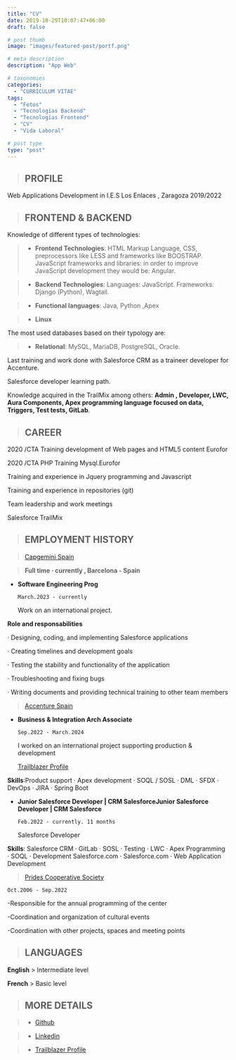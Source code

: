 ```yaml
---
title: "CV"
date: 2019-10-29T10:07:47+06:00
draft: false

# post thumb
image: "images/featured-post/portf.png"

# meta description
description: "App Web"

# taxonomies
categories: 
  - "CURRICULUM VITAE"
tags:
  - "Fotos"
  - "Tecnologías Backend"
  - "Tecnologías Frontend"
  - "CV"
  - "Vida Laboral"

# post type
type: "post"
---
```




 > ## PROFILE                                  

Web Applications Development in  I.E.S  Los Enlaces , Zaragoza                      2019/2022 
                                                                      
 > ##  FRONTEND & BACKEND                                   

Knowledge of different types of technologies:

> - **Frontend Technologies**: HTML Markup Language, CSS, preprocessors like LESS and frameworks like BOOSTRAP. JavaScript frameworks and libraries: in order to improve JavaScript development they would be: Angular.

> - **Backend Technologies**: Languages: JavaScript. Frameworks: Django (Python), Wagtail.

> - **Functional languages**: Java, Python ,Apex

> - **Linux**

The most used databases based on their typology are:

> - **Relational**: MySQL, MariaDB, PostgreSQL, Oracle.

Last training and work done with Salesforce CRM as a traineer developer for Accenture.

Salesforce developer learning path.

Knowledge acquired in the TrailMix among others: **Admin , Developer, LWC, Aura Components, Apex programming language focused on data, Triggers, Test tests, GitLab**.


 > ## CAREER

2020 /CTA Training development of Web pages and HTML5 content Eurofor                                                

2020 /CTA PHP Training Mysql.Eurofor                       

Training and experience in Jquery programming and 
Javascript

Training and experience in repositories (git)

Team leadership and work meetings

Salesforce TrailMix


> ##  EMPLOYMENT HISTORY

>[Capgemini Spain](https://www.capgemini.com/es-es/)

>   **Full time · currently , Barcelona - Spain**
 
- **Software Engineering Prog**
  
      March.2023 - currently 

  Work on an international project.
  
**Role and responsabilities**

  · Designing, coding, and implementing Salesforce applications 

  · Creating timelines and development goals

  · Testing the stability and functionality of the application

  · Troubleshooting and fixing bugs

  · Writing documents and providing technical training to other team members


>   [Accenture Spain](https://www.accenture.com/es-es)
 
- **Business & Integration Arch Associate**
  
      Sep.2022 - March.2024

  I worked on an international project supporting production & development

  [Trailblazer Profile](https://trailblazer.me/id/marisamiar)

**Skills**:Product support · Apex development · SOQL / SOSL · DML · SFDX · DevOps · JIRA · Spring Boot

- **Junior Salesforce Developer | CRM SalesforceJunior Salesforce Developer | CRM Salesforce**
 
      Feb.2022 - currently. 11 months

   Salesforce Developer

**Skills**: Salesforce CRM · GitLab · SOSL · Testing · LWC · Apex Programming · SOQL · Development Salesforce.com · Salesforce.com · Web Application Development

>  [Prides Cooperative Society](http://www.prides.es/)

    Oct.2006 - Sep.2022

-Responsible for the annual programming of the center

-Coordination and organization of cultural events

-Coordination with other projects, spaces and meeting points

 > ## LANGUAGES

**English**  > Intermediate level 

**French** > Basic level

 > ## MORE DETAILS

 > - [Github](https://github.com/marisamiguel)

 > - [Linkedin](https://www.linkedin.com/in/marisamiguelarnal)

 > - [Trailblazer Profile](https://trailblazer.me/id/marisamiar)
 

      






